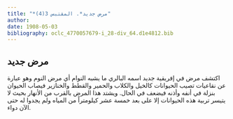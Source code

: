 ```yaml
---
title: "*مرض جديد*. المقتبس 3(4)"
author: 
date: 1908-05-03
bibliography: oclc_4770057679-i_28-div_64.d1e4812.bib
---
```




##  مرض جديد 


 اكتشف مرض في إفريقية جديد اسمه البالري ما يشبه النوام أي مرض النوم وهو عبارة عن نقاعيات تصيب الحيوانات كالخيل والكلاب والحمير والقطط والخنازير فيصاب الحيوان بنزلة في أنفه وأذنه فيضعف في الحال. ويشتد هذا المرض بالقرب من الأنهار بحيث لا يتيسر تربية هذه الحيوانات إلا على بعد  خمسة  عشر  كيلومتراً من المياه ولم يجدوا له حتى الآن دواء. 
